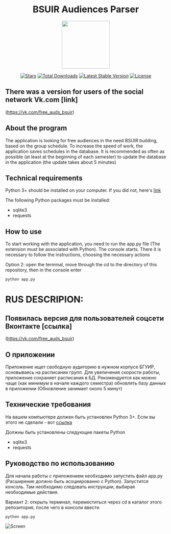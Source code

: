 <h1 align="center">BSUIR Audiences Parser</h1>
<p align="center"><img src="https://i.imgur.com/XyHB2GJ.png" style="width: 150px;"></p>

<p align="center">
<a href="https://github.com/N1ghtF1re/BSUIR-Audiences-Parser/stargazers"><img src="https://img.shields.io/github/stars/N1ghtF1re/BSUIR-Audiences-Parser.svg" alt="Stars"></a>
<a href="https://github.com/N1ghtF1re/BSUIR-Audiences-Parser/releases"><img src="https://img.shields.io/badge/downloads-6-brightgreen.svg" alt="Total Downloads"></a>
<a href="https://github.com/N1ghtF1re/BSUIR-Audiences-Parser/releases"><img src="https://img.shields.io/github/tag/N1ghtF1re/BSUIR-Audiences-Parser.svg" alt="Latest Stable Version"></a>
<a href="https://github.com/N1ghtF1re/BSUIR-Audiences-Parser/blob/master/LICENSE"><img src="https://img.shields.io/github/license/N1ghtF1re/BSUIR-Audiences-Parser.svg" alt="License"></a>
</p>
</p>

## There was a version for users of the social network Vk.com [link]
(https://vk.com/free_auds_bsuir)
 
## About the program
The application is looking for free audiences in the need BSUIR building, based on the group schedule. To increase the speed of work, the application saves schedules in the database. It is recommended as often as possible (at least at the beginning of each semester) to update the database in the application (the update takes about 5 minutes)

## Technical requirements
Python 3+ should be installed on your computer. If you did not, here's [link](https://www.python.org/downloads/)

The following Python packages must be installed:
* sqlite3
* requests
## How to use
To start working with the application, you need to run the app.py file (The extension must be associated with Python). The console starts. There it is necessary to follow the instructions, choosing the necessary actions

Option 2: open the terminal, move through the cd to the directory of this repository, then in the console enter 
```
python app.py
```

# RUS DESCRIPION:

## Появилась версия для пользователей соцсети Вконтакте [ссылка]
(https://vk.com/free_auds_bsuir)


## О приложении 
Приложение ищет свободную аудиторию в нужном корпусе БГУИР, основываясь на расписании групп. Для увеличения скорости работы, приложение сохраняет расписания в БД. Рекомендуется как можно чаще (как минимум в начале каждого семестра) обновлять базу данных в приложении (Обновление занимает около 5 минут)

## Технические требования
На вашем компьютере должен быть установлен Python 3+. Если вы этого не сделали - вот [ссылка](https://www.python.org/downloads/)

Должны быть установлены следующие пакеты Python
* sqlite3
* requests

## Руководство по использованию
Для начала работы с приложением необходимо запустить файл app.py (Расширение должно быть асоциированно с Python). Запустится консоль. Там необходимо следовать инструкции, выбирая необходимые действия.

Вариант 2: открыть терминал, переместиться через cd в каталог этого репозитория, после чего в консоли ввести
```
python app.py
```

![Screen](https://i.imgur.com/FBdIRrW.png)


